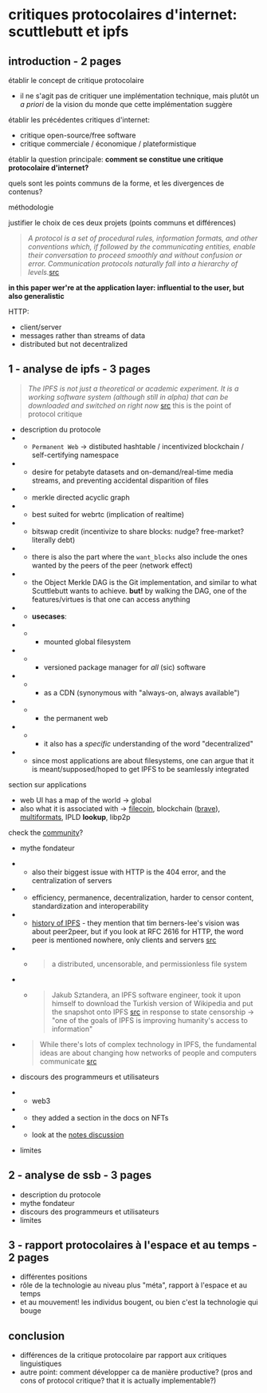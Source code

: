 # critiques protocolaires d'internet: scuttlebutt et ipfs

## introduction - 2 pages

établir le concept de critique protocolaire

- il ne s'agit pas de critiquer une implémentation technique, mais plutôt un _a priori_ de la vision du monde que cette implémentation suggère

établir les précédentes critiques d'internet:

- critique open-source/free software
- critique commerciale / économique / plateformistique

établir la question principale: __comment se constitue une critique protocolaire d'internet?__

quels sont les points communs de la forme, et les divergences de contenus?

méthodologie

justifier le choix de ces deux projets (points communs et différences)

> _A protocol is a set of procedural rules, information formats, and other conventions which, if followed by the communicating entities, enable their conversation to proceed smoothly and without confusion or error. Communication protocols naturally fall into a hierarchy of levels._[src](https://sci-hub.yncjkj.com/10.1145/639624.802056)

__in this paper wer're at the application layer: influential to the user, but also generalistic__

HTTP:

- client/server
- messages rather than streams of data
- distributed but not decentralized

## 1 - analyse de ipfs - 3 pages

> _The IPFS is not just a theoretical or academic experiment. It is a working software system (although still in alpha) that can be downloaded and switched on right now_ [src](https://medium.com/@tonywillenberg/web-3-0-a-truly-democratised-internet-f4b06cb4077b) this is the point of protocol critique

- description du protocole
- - `Permanent Web` -> distibuted hashtable / incentivized blockchain / self-certifying namespace
- - desire for petabyte datasets and on-demand/real-time media streams, and preventing accidental disparition of files
- - merkle directed acyclic graph
- - best suited for webrtc (implication of realtime)
- - bitswap credit (incentivize to share blocks: nudge? free-market? literally debt)
- - there is also the part where the `want_blocks` also include the ones wanted by the peers of the peer (network effect)
- - the Object Merkle DAG is the Git implementation, and similar to what Scuttlebutt wants to achieve. __but!__ by walking the DAG, one of the features/virtues is that one can access anything
- - __usecases__:
- - - mounted global filesystem
- - - versioned package manager for _all_ (sic) software
- - - as a CDN (synonymous with "always-on, always available")
- - - the permanent web
- - - it also has a _specific_ understanding of the word "decentralized"
- - since most applications are about filesystems, one can argue that it is meant/supposed/hoped to get IPFS to be seamlessly integrated
  
section sur applications
- web UI has a map of the world -> global
- also what it is associated with -> [filecoin](https://docs.filecoin.io/about-filecoin/ipfs-and-filecoin/), blockchain ([brave](https://brave.com/brave-integrates-ipfs/)), [multiformats](https://multiformats.io/), IPLD __lookup__, libp2p

check the [community](https://github.com/ipfs/community)?

- mythe fondateur
- - also their biggest issue with HTTP is the 404 error, and the centralization of servers
- - efficiency, permanence, decentralization, harder to censor content, standardization and interoperability
- - [history of IPFS](https://docs.ipfs.io/project/history/) - they mention that tim berners-lee's vision was about peer2peer, but if you look at RFC 2616 for HTTP, the word peer is mentioned nowhere, only clients and servers [src](https://www.w3.org/Protocols/rfc2616/rfc2616-sec1.html#sec1.1)
- - >  a distributed, uncensorable, and permissionless file system
- - > Jakub Sztandera, an IPFS software engineer, took it upon himself to download the Turkish version of Wikipedia and put the snapshot onto IPFS [src](https://blog.ipfs.io/24-uncensorable-wikipedia/) in response to state censorship -> "one of the goals of IPFS is improving humanity's access to information"
- > While there's lots of complex technology in IPFS, the fundamental ideas are about changing how networks of people and computers communicate [src](https://docs.ipfs.io/concepts/what-is-ipfs/#content-addressing)

- discours des programmeurs et utilisateurs
- - web3
- - they added a section in the docs on NFTs
- - look at the [notes discussion](https://github.com/ipfs/notes/issues?page=1&q=is%3Aissue+is%3Aopen)
- limites

## 2 - analyse de ssb - 3 pages

- description du protocole
- mythe fondateur
- discours des programmeurs et utilisateurs
- limites

## 3 - rapport protocolaires à l'espace et au temps - 2 pages

- différentes positions
- rôle de la technologie au niveau plus "méta", rapport à l'espace et au temps
- et au mouvement! les individus bougent, ou bien c'est la technologie qui bouge

## conclusion

- différences de la critique protocolaire par rapport aux critiques linguistiques
- autre point: comment développer ca de manière productive? (pros and cons of protocol critique? that it is actually implementable?)